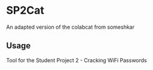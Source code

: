 # SP2Cat
An adapted version of the colabcat from someshkar


## Usage


Tool for the Student Project 2 - Cracking WiFi Passwords

